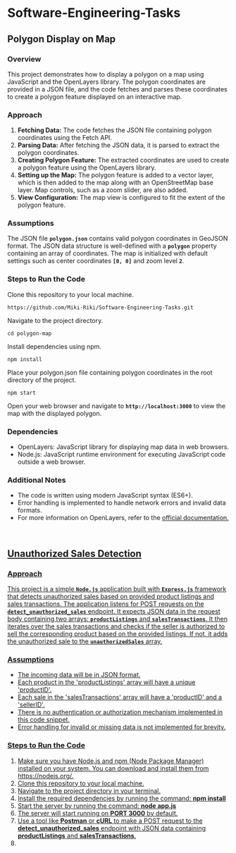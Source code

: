 # Software-Engineering-Tasks

**<h2>Polygon Display on Map</h2>**

**<h3>Overview</h3>**

This project demonstrates how to display a polygon on a map using JavaScript and the OpenLayers library. The polygon coordinates are provided in a JSON file, and the code fetches and parses these coordinates to create a polygon feature displayed on an interactive map.

**<h3>Approach</h3>**
<ol type="1">
  <li><b>Fetching Data:</b> The code fetches the JSON file containing polygon coordinates using the Fetch API.</li>
  <li><b>Parsing Data:</b> After fetching the JSON data, it is parsed to extract the polygon coordinates.</li>
  <li><b>Creating Polygon Feature:</b> The extracted coordinates are used to create a polygon feature using the OpenLayers library.</li>
  <li><b>Setting up the Map:</b> The polygon feature is added to a vector layer, which is then added to the map along with an OpenStreetMap base layer. Map controls, such as a zoom slider, are also added.</li>
  <li><b>View Configuration:</b> The map view is configured to fit the extent of the polygon feature.</li>
</ol>

**<h3>Assumptions</h3>**

The JSON file **`polygon.json`** contains valid polygon coordinates in GeoJSON format.
The JSON data structure is well-defined with a **`polygon`** property containing an array of coordinates.
The map is initialized with default settings such as center coordinates **`[0, 0]`** and zoom level **`2`**.

**<h3>Steps to Run the Code</h3>**
Clone this repository to your local machine.
```
https://github.com/Miki-Riki/Software-Engineering-Tasks.git
```
Navigate to the project directory.
```
cd polygon-map
```
Install dependencies using npm.
```
npm install
```
Place your polygon.json file containing polygon coordinates in the root directory of the project.
```
npm start
```
Open your web browser and navigate to **`http://localhost:3000`** to view the map with the displayed polygon.

**<h3>Dependencies</h3>**
<ul>
  <li>OpenLayers: JavaScript library for displaying map data in web browsers.</li>
  <li>Node.js: JavaScript runtime environment for executing JavaScript code outside a web browser.</li>
</ul>

**<h3>Additional Notes</h3>**
<ul>
  <li>The code is written using modern JavaScript syntax (ES6+).</li>
  <li>Error handling is implemented to handle network errors and invalid data formats.</li>
  <li>For more information on OpenLayers, refer to the <a href="https://openlayers.org/">official documentation.</li>
</ul>
<br>
<b><h2>Unauthorized Sales Detection</h2></b>

**<h3>Approach</h3>**
This project is a simple **`Node.js`** application built with **`Express.js`** framework that detects unauthorized sales based on provided product listings and sales transactions. The application listens for POST requests on the **`detect_unauthorized_sales`** endpoint. It expects JSON data in the request body containing two arrays: **`productListings`** and **`salesTransactions`**. It then iterates over the sales transactions and checks if the seller is authorized to sell the corresponding product based on the provided listings. If not, it adds the unauthorized sale to the **`unauthorizedSales`** array.

**<h3>Assumptions</h3>**
  - The incoming data will be in JSON format.
  - Each product in the 'productListings' array will have a unique 'productID'.
  - Each sale in the 'salesTransactions' array will have a 'productID' and a 'sellerID'.
  - There is no authentication or authorization mechanism implemented in this code snippet.
  - Error handling for invalid or missing data is not implemented for brevity.

<h3>Steps to Run the Code</h3>
<ol type="1">
  <li>Make sure you have Node.js and npm (Node Package Manager) installed on your system. You can download and install them from https://nodejs.org/.</li>
  <li>Clone this repository to your local machine.</li>
  <li>Navigate to the project directory in your terminal.</li>
  <li>Install the required dependencies by running the command: <b>npm install</b></li>
   <li>Start the server by running the command: <b>node app.js</b></li>
  <li>The server will start running on <b>PORT 3000</b> by default.</li>
  <li>Use a tool like <b>Postman</b> or <b>cURL</b> to make a POST request to the <b>detect_unauthorized_sales</b> endpoint with JSON data containing <b>productListings</b> and <b>salesTransactions</b>.</li>
  <li></li>
</ol>
